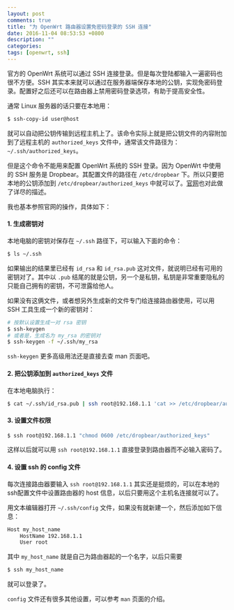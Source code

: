 ```yaml
---
layout: post
comments: true
title: "为 OpenWrt 路由器设置免密码登录的 SSH 连接"
date: 2016-11-04 08:53:53 +0800
description: ""
categories: 
tags: [openwrt, ssh]
---
```


官方的 OpenWrt 系统可以通过 SSH 连接登录。但是每次登陆都输入一遍密码也很不方便。SSH 其实本来就可以通过在服务器端保存本地的公钥，实现免密码登录。配置好之后还可以在路由器上禁用密码登录选项，有助于提高安全性。

通常 Linux 服务器的话只要在本地用：

```bash
$ ssh-copy-id user@host
```

就可以自动把公钥传输到远程主机上了。该命令实际上就是把公钥文件的内容附加到了远程主机的 `authorized_keys` 文件中，通常该文件路径为：`~/.ssh/authorized_keys`。

但是这个命令不能用来配置 OpenWrt 系统的 SSH 登录。因为 OpenWrt 中使用的 SSH 服务是 Dropbear。其配置文件的路径在 `/etc/dropbear` 下。所以只要把本地的公钥添加到 `/etc/dropbear/authorized_keys` 中就可以了。[官网](https://wiki.openwrt.org/oldwiki/dropbearpublickeyauthenticationhowto)也对此做了详尽的描述。

我也基本参照官网的操作，具体如下：

#### 1. 生成密钥对

本地电脑的密钥对保存在 `~/.ssh` 路径下，可以输入下面的命令：

```bash
$ ls ~/.ssh
```

如果输出的结果里已经有 `id_rsa` 和 `id_rsa.pub` 这对文件，就说明已经有可用的密钥对了。其中以 `.pub` 结尾的就是公钥，另一个是私钥，私钥是非常重要隐私的只能自己拥有的密钥，不可泄露给他人。

如果没有这俩文件，或者想另外生成新的文件专门给连接路由器使用，可以用 SSH 工具生成一个新的密钥对：

```bash
# 按默认设置生成一对 rsa 密钥
$ ssh-keygen   
# 或者是，生成名为 my_rsa 的密钥对
$ ssh-keygen -f ~/.ssh/my_rsa  
```

`ssh-keygen` 更多高级用法还是直接去查 man 页面吧。

#### 2. 把公钥添加到 `authorized_keys` 文件

在本地电脑执行：

```bash
$ cat ~/.ssh/id_rsa.pub | ssh root@192.168.1.1 'cat >> /etc/dropbear/authorized_keys'
```

#### 3. 设置文件权限

```bash
$ ssh root@192.168.1.1 "chmod 0600 /etc/dropbear/authorized_keys"
```

这样以后就可以用 `ssh root@192.168.1.1` 直接登录到路由器而不必输入密码了。

#### 4. 设置 ssh 的 config 文件

每次连接路由器要输入 `ssh root@192.168.1.1` 其实还是挺烦的，可以在本地的 ssh配置文件中设置路由器的 host 信息，以后只要用这个主机名连接就可以了。

用文本编辑器打开 `~/.ssh/config` 文件，如果没有就新建一个，然后添加如下信息：

```bash
Host my_host_name
    HostName 192.168.1.1
    User root
```

其中 `my_host_name` 就是自己为路由器起的一个名字，以后只需要

```bash
$ ssh my_host_name
```

就可以登录了。

`config` 文件还有很多其他设置，可以参考 `man` 页面的介绍。
